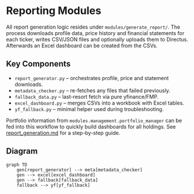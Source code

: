 # Reporting Modules

All report generation logic resides under `modules/generate_report/`.
The process downloads profile data, price history and financial statements
for each ticker, writes CSV/JSON files and optionally uploads them to Directus.
Afterwards an Excel dashboard can be created from the CSVs.

## Key Components

- `report_generator.py` – orchestrates profile, price and statement downloads.
- `metadata_checker.py` – re-fetches any files that failed previously.
- `fallback_data.py` – last-resort fetch via pure yfinance/FMP.
- `excel_dashboard.py` – merges CSVs into a workbook with Excel tables.
- `yf_fallback.py` – minimal helper used during troubleshooting.

Portfolio information from `modules.management.portfolio_manager` can be fed
into this workflow to quickly build dashboards for all holdings.
See [report_generation.md](report_generation.md) for a step-by-step guide.

## Diagram

```mermaid
graph TD
    gen[report_generator] --> meta[metadata_checker]
    gen --> excel[excel_dashboard]
    gen --> fallback[fallback_data]
    fallback --> yf[yf_fallback]
```
